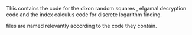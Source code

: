 

This contains the code for the dixon random squares , elgamal decryption code and the index calculus code for discrete logarithm finding.

files are named relevantly according to the code they contain.
